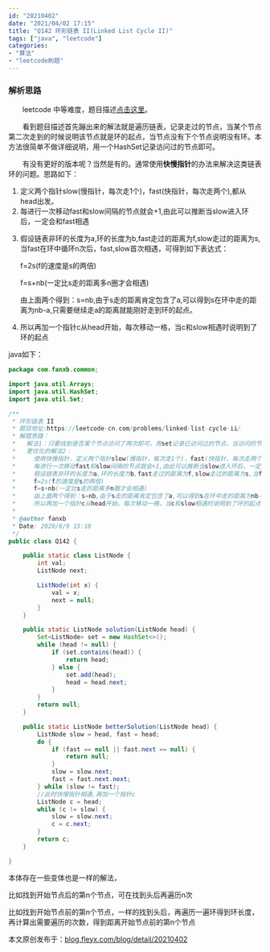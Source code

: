 ```yaml
---
id: "20210402"
date: "2021/04/02 17:15"
title: "Q142 环形链表 II(Linked List Cycle II)"
tags: ["java", "leetcode"]
categories: 
- "算法"
- "leetcode刷题"
---
```


### 解析思路

&emsp;&emsp;leetcode 中等难度，题目描述[点击这里](https://leetcode-cn.com/problems/linked-list-cycle-ii/)。

&emsp;&emsp;看到题目描述首先蹦出来的解法就是遍历链表，记录走过的节点，当某个节点第二次走到的时候说明该节点就是环的起点，当节点没有下个节点说明没有环。本方法很简单不做详细说明，用一个HashSet记录访问过的节点即可。

&emsp;&emsp;有没有更好的版本呢？当然是有的。通常使用**快慢指针**的办法来解决这类链表环的问题。思路如下：

1. 定义两个指针slow(慢指针，每次走1个)，fast(快指针，每次走两个),都从head出发。
2. 每进行一次移动fast和slow间隔的节点就会+1,由此可以推断当slow进入环后，一定会和fast相遇
<!-- more -->
3. 假设链表非环的长度为a,环的长度为b,fast走过的距离为f,slow走过的距离为s,当fast在环中循环n次后，fast,slow首次相遇，可得到如下表达式：

    f=2s(f的速度是s的两倍)

    f=s+nb(一定比s走的距离多n圈才会相遇)

    由上面两个得到：s=nb,由于s走的距离肯定包含了a,可以得到s在环中走的距离为nb-a,只需要继续走a的距离就能刚好走到环的起点。
4. 所以再加一个指针c从head开始，每次移动一格，当c和slow相遇时说明到了环的起点


java如下：

```java
package com.fanxb.common;

import java.util.Arrays;
import java.util.HashSet;
import java.util.Set;

/**
 * 环形链表 II
 * 题目地址:https://leetcode-cn.com/problems/linked-list-cycle-ii/
 * 解题思路：
 *   解法1：只要找到是否某个节点访问了两次即可，用set记录已访问过的节点，当访问的节点在set中说明找到了环形链表头，当节点没有下一个节点说明不存在环
 *   更优化的解法2：
 *     使用快慢指针，定义两个指针slow(慢指针，每次走1个)，fast(快指针，每次走两个),都从head出发。
 *     每进行一次移动fast和slow间隔的节点就会+1,由此可以推断当slow进入环后，一定会和fast相遇
 *     假设链表非环的长度为a,环的长度为b,fast走过的距离为f,slow走过的距离为s,当fast在环中循环n次后，fast,slow首次相遇，可得到如下表达式：
 *     f=2s(f的速度是s的两倍)
 *     f=s+nb(一定比s走的距离多n圈才会相遇)
 *     由上面两个得到：s=nb,由于s走的距离肯定包含了a,可以得到s在环中走的距离为nb-a,只需要继续走a的距离就能刚好走到环的起点。
 *     所以再加一个指针c从head开始，每次移动一格，当c和slow相遇时说明到了环的起点
 *
 * @author fanxb
 * Date: 2020/6/9 15:10
 */
public class Q142 {

    public static class ListNode {
        int val;
        ListNode next;

        ListNode(int x) {
            val = x;
            next = null;
        }
    }

    public static ListNode solution(ListNode head) {
        Set<ListNode> set = new HashSet<>();
        while (head != null) {
            if (set.contains(head)) {
                return head;
            } else {
                set.add(head);
                head = head.next;
            }
        }
        return null;
    }

    public static ListNode betterSolution(ListNode head) {
        ListNode slow = head, fast = head;
        do {
            if (fast == null || fast.next == null) {
                return null;
            }
            slow = slow.next;
            fast = fast.next.next;
        } while (slow != fast);
        //此时快慢指针相遇,再加一个指针c
        ListNode c = head;
        while (c != slow) {
            slow = slow.next;
            c = c.next;
        }
        return c;
    }

}

```

本体存在一些变体也是一样的解法，

比如找到开始节点后的第n个节点，可在找到头后再遍历n次

比如找到开始节点前的第n个节点，一样的找到头后，再遍历一遍环得到环长度，再计算出需要遍历的次数，得到距离开始节点前的第n个节点

本文原创发布于：[blog.fleyx.com/blog/detail/20210402](https://blog.fleyx.com/blog/detail/20210402)